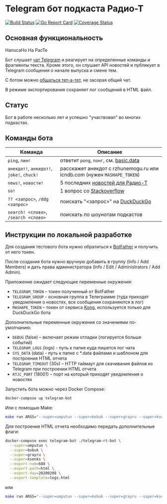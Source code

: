 # Telegram бот подкаста Радио-Т

[![Build Status](https://github.com/radio-t/gitter-rt-bot/workflows/build/badge.svg)](https://github.com/radio-t/gitter-rt-bot/actions) [![Go Report Card](https://goreportcard.com/badge/github.com/radio-t/gitter-rt-bot)](https://goreportcard.com/report/github.com/radio-t/gitter-rt-bot) [![Coverage Status](https://coveralls.io/repos/github/radio-t/super-bot/badge.svg?branch=master)](https://coveralls.io/github/radio-t/super-bot?branch=master)

## Основная функциональность

HanucaHo Ha PacTe

Бот слушает [чат Telegram](https://t.me/radio_t_chat) и реагирует на определенные команды и фрагменты текста.
Кроме этого, он слушает API новостей и публикует в Telegram сообщения о начале выпуска и смене тем.

С ботом можно [общаться тет-а-тет](https://t.me/radiot_superbot), не засорая общий чат.

В режиме экспортирования сохраняет лог сообщений в HTML файл.

## Статус

Бот в работе несколько лет и успешно "участвовал" во многих подкастах. 

## Команды бота

| Команда        | Описание                                                                                                       |
|----------------|----------------------------------------------------------------------------------------------------------------|
| `ping`, `пинг` | ответит `pong`, `понг`, см. [basic.data](https://github.com/radio-t/gitter-rt-bot/blob/master/data/basic.data) |
| `анекдот!`, `анкедот!`, `joke!`, `chuck!` | расскажет анекдот с rzhunemogu.ru или icndb.com (нужен `MASHAPE_TOKEN`)             |
| `news!`, `новости!`                       | 5 последних [новостей для Радио-Т](https://news.radio-t.com)                        |
| `so!`                                     | 1 вопрос со [Stackoverflow](https://stackoverflow.com/questions?tab=Active)         |
| `?? <запрос>`, `/ddg <запрос>`                             | поискать "<запрос>" на [DuckDuckGo](https://duckduckgo.com)                         |
| `search! <слово>`, `/search <слово>` | поискать по шоунотам подкастов|

## Инструкции по локальной разработке

Для создания тестового бота нужно обратиться к [BotFather](https://t.me/BotFather) и получить от него токен.

После создания бота нужно вручную добавить в группу (Info / Add Members) и дать права администратора (Info / Edit / Administrators / Add Admin).

Приложение ожидает следующие переменные окружения:

* `TELEGRAM_TOKEN` – токен полученный от BotFather
* `TELEGRAM_GROUP` - основная группа в Телеграмме (туда приходят уведомления о новостях, все сообщения сохраняются в лог)
* `MASHAPE_TOKEN` – токен от сервиса [Kong](https://konghq.com/), используется только для DuckDuckGo бота

Дополнительные переменные окружения со значениями по-умолчанию:

* `DEBUG` (false) – включает режим отладки (логируется больше событий)
* `TELEGRAM_LOGS` (logs) - путь к папке куда пишется лог чата
* `SYS_DATA` (data) - путь к папке с *.data файлами и шаблоном для построения HTML отчета
* `TELEGRAM_TIMEOUT` (30s) – HTTP таймаут для скачивания файлов из Telegram при построении HTML отчета
* `RTJC_PORT` (18001) – порт на который приходят уведомления о новостях

Запустить бота можно через Docker Compose:

```bash
docker-compose up telegram-bot
```

Или с помощью Make:

```bash
make run ARGS="--super=umputun --super=bobuk --super=grayru --super=ksenks"
```

Для построения HTML отчета необходимо передать дополнительные флаги:

```bash
docker-compose exec telegram-bot ./telegram-rt-bot \
  --super=umputun \
  --super=bobuk \
  --super=grayru \
  --super=ksenks \
  --export-num=688 \
  --export-path=html \
  --export-day=20200208 \
  --export-template=logs.html
```

или

```bash
make run ARGS="--super=umputun --super=bobuk --super=grayru --super=ksenks --export-num=688 --export-path=logs --export-day=20200208 --export-template=data/logs.html"
```
